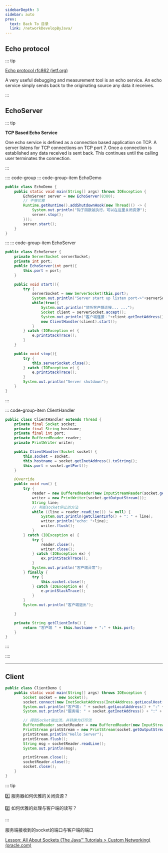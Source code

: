 ```yaml
---
sidebarDepth: 3
sidebar: auto
prev:
  text: Back To 目录
  link: /networkDevelopByJava/
---
```




## Echo protocol

::: tip

[Echo protocol rfc862 (ietf.org)](https://datatracker.ietf.org/doc/html/rfc862) 

A very useful debugging and measurement tool is an echo service.  An echo service simply sends back to the originating source any data it receives.

::: 

## EchoServer

::: tip

**TCP Based Echo Service**

One echo service is defined as a connection based application on TCP. A server listens for TCP connections on TCP port 7.  Once a connection is established any data received is sent back.  This continues until the calling user terminates the connection.

::: 



:::: code-group
::: code-group-item EchoDemo

```java {4-8}
public class EchoDemo {
    public static void main(String[] args) throws IOException {
        EchoServer server = new EchoServer(8380);
        // 不够优雅
        Runtime.getRuntime().addShutdownHook(new Thread(() -> {
            System.out.println("钩子函数被执行，可以在这里关闭资源");
            server.stop();
        }));
        server.start();
    }
}
```

:::
::: code-group-item EchoServer

```java {14，16}
public class EchoServer {
    private ServerSocket serverSocket;
    private int port;
    public EchoServer(int port){
        this.port = port;
    }

    public void start(){
        try {
            serverSocket = new ServerSocket(this.port);
            System.out.println("Server start up listen port->"+serverSocket.getLocalPort());
            while(true){
                System.out.println("监听客户端连接... ...");
                Socket client = serverSocket.accept();
                System.out.println("客户端连接："+client.getInetAddress()+":"+client.getPort());
                new ClientHandler(client).start();
            }
        } catch (IOException e) {
            e.printStackTrace();
        }
    }

    public void stop(){
        try {
            this.serverSocket.close();
        } catch (IOException e) {
            e.printStackTrace();
        }
        System.out.println("Server shutdown");
    }
}
```

:::

::: code-group-item ClientHandler

```java {20-12}
public class ClientHandler extends Thread {
    private final Socket socket;
    private final String hostname;
    private final int port;
    private BufferedReader reader;
    private PrintWriter writer;

    public ClientHandler(Socket socket) {
        this.socket = socket;
        this.hostname = socket.getInetAddress().toString();
        this.port = socket.getPort();
    }

    @Override
    public void run() {
        try {
            reader = new BufferedReader(new InputStreamReader(socket.getInputStream()));
            writer = new PrintWriter(socket.getOutputStream());
            String line;
            // 判断socket停止的方法
            while ((line = reader.readLine()) != null) {
                System.out.println(getClientInfo() + ": " + line);
                writer.println("echo: "+line);
                writer.flush();
            }
        } catch (IOException e) {
            try {
                reader.close();
                writer.close();
            } catch (IOException ex) {
                ex.printStackTrace();
            }
            System.out.println("客户端异常");
        } finally {
            try {
                this.socket.close();
            } catch (IOException e) {
                e.printStackTrace();
            }
        }
        System.out.println("客户端退出");

    }

    private String getClientInfo() {
        return "客户端 " + this.hostname + ":" + this.port;
    }
}
```

:::

::::

----------

## Client

```java {4-6,9-10}
public class ClientDemo {
    public static void main(String[] args) throws IOException {
        Socket socket = new Socket();
        socket.connect(new InetSocketAddress(Inet4Address.getLocalHost(), 8380), 3000);
        System.out.println("客户端: " + socket.getLocalAddress() + ":" + socket.getLocalPort());
        System.out.println("服务端: " + socket.getInetAddress() + ":" + socket.getPort());

        // 得到Socket输出流，并转换为打印流
        BufferedReader socketReader = new BufferedReader(new InputStreamReader(socket.getInputStream()));
        PrintStream printStream = new PrintStream(socket.getOutputStream());
        printStream.println("Hello Server");
        printStream.flush();
        String msg = socketReader.readLine();
        System.out.println(msg);

        printStream.close();
        socketReader.close();
        socket.close();
    }
}
```

::: tip

:one: 服务器如何优雅的关闭资源？

:two: 如何优雅的处理与客户端的读写？

:::



服务端接收到的socket的端口与客户端的端口

[Lesson: All About Sockets (The Java™ Tutorials > Custom Networking) (oracle.com)](https://docs.oracle.com/javase/tutorial/networking/sockets/index.html)

